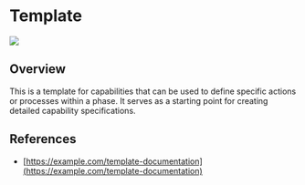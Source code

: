 # Template

![](https://img.shields.io/badge/P0000-template-phase-white)

## Overview

This is a template for capabilities that can be used to define specific actions or processes within a phase. It serves as a starting point for creating detailed capability specifications.

## References

- [https://example.com/template-documentation](https://example.com/template-documentation)